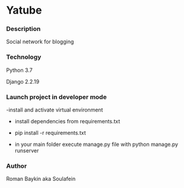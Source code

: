 # Yatube

### Description

Social network for blogging

### Technology

Python 3.7

Django 2.2.19

### Launch project in developer mode

-install and activate virtual environment

- install dependencies from requirements.txt

- pip install -r requirements.txt

- in your main folder execute manage.py file with python manage.py runserver

### Author

Roman Baykin aka Soulafein
